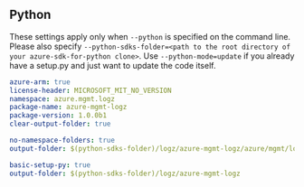 ## Python

These settings apply only when `--python` is specified on the command line.
Please also specify `--python-sdks-folder=<path to the root directory of your azure-sdk-for-python clone>`.
Use `--python-mode=update` if you already have a setup.py and just want to update the code itself.

``` yaml $(python)
azure-arm: true
license-header: MICROSOFT_MIT_NO_VERSION
namespace: azure.mgmt.logz
package-name: azure-mgmt-logz
package-version: 1.0.0b1
clear-output-folder: true
```

``` yaml $(python) && $(python-mode) == 'update'
no-namespace-folders: true
output-folder: $(python-sdks-folder)/logz/azure-mgmt-logz/azure/mgmt/logz
```

``` yaml $(python) && $(python-mode) == 'create'
basic-setup-py: true
output-folder: $(python-sdks-folder)/logz/azure-mgmt-logz
```
